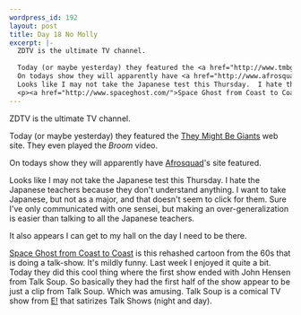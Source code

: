 ```yaml
--- 
wordpress_id: 192
layout: post
title: Day 18 No Molly
excerpt: |-
  ZDTV is the ultimate TV channel.
    
  Today (or maybe yesterday) they featured the <a href="http://www.tmbg.com/">They Might Be Giants</a> web site.  They even played the <i>Broom</i> video.<p>
  On todays show they will apparently have <a href="http://www.afrosquad.com/">Afrosquad</a>'s site featured.<p>
  Looks like I may not take the Japanese test this Thursday.  I hate the Japanese teachers because they don't understand anything.  I want to take Japanese, but not as a major, and that doesn't seem to click for them.  Sure I've only communicated with one sensei, but making an over-generalization is easier than talking to all the Japanese teachers.<p>It also appears I can get to my hall on the day I need to be there.
  <p><a href="http://www.spaceghost.com/">Space Ghost from Coast to Coast</a> is this rehashed cartoon from the 60s that is doing a talk-show.  It's mildly funny.  Last week I enjoyed it quite a bit.  Today they did this cool thing where the first show ended with John Hensen from Talk Soup.  So basically they had the first half of the show appear to be just a clip from Talk Soup.  Which was amusing.  Talk Soup is a comical TV show from <a href="http://www.eonline.com/">E!</a> that satirizes Talk Shows (night and day).
---
```

ZDTV is the ultimate TV channel.
  
Today (or maybe yesterday) they featured the <a href="http://www.tmbg.com/">They Might Be Giants</a> web site.  They even played the <i>Broom</i> video.<p>
On todays show they will apparently have <a href="http://www.afrosquad.com/">Afrosquad</a>'s site featured.<p>
Looks like I may not take the Japanese test this Thursday.  I hate the Japanese teachers because they don't understand anything.  I want to take Japanese, but not as a major, and that doesn't seem to click for them.  Sure I've only communicated with one sensei, but making an over-generalization is easier than talking to all the Japanese teachers.<p>It also appears I can get to my hall on the day I need to be there.
<p><a href="http://www.spaceghost.com/">Space Ghost from Coast to Coast</a> is this rehashed cartoon from the 60s that is doing a talk-show.  It's mildly funny.  Last week I enjoyed it quite a bit.  Today they did this cool thing where the first show ended with John Hensen from Talk Soup.  So basically they had the first half of the show appear to be just a clip from Talk Soup.  Which was amusing.  Talk Soup is a comical TV show from <a href="http://www.eonline.com/">E!</a> that satirizes Talk Shows (night and day).
